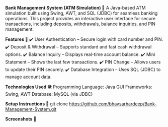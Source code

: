 **Bank Management System (ATM Simulation) 🏦**
A Java-based ATM simulation built using Swing, AWT, and SQL (JDBC) for seamless banking operations.
This project provides an interactive user interface for secure transactions, including deposits, withdrawals, balance inquiries, and PIN management.

**Features 🚀**
✔️ User Authentication – Secure login with card number and PIN.
✔️ Deposit & Withdrawal – Supports standard and fast cash withdrawal options.
✔️ Balance Inquiry – Displays real-time account balance.
✔️ Mini Statement – Shows the last few transactions.
✔️ PIN Change – Allows users to update their PIN securely.
✔️ Database Integration – Uses SQL (JDBC) to manage account data.

**Technologies Used 🛠️**
Programming Language: Java
GUI Frameworks: Swing, AWT
Database: MySQL (via JDBC)

**Setup Instructions 🔧**
git clone https://github.com/bhavsarhardeep/Bank-Management-System.git

**Screenshots 📸**
